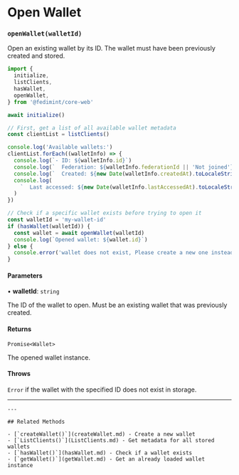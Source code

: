 # Open Wallet

### `openWallet(walletId)`

Open an existing wallet by its ID. The wallet must have been previously created and stored.

```ts twoslash
import {
  initialize,
  listClients,
  hasWallet,
  openWallet,
} from '@fedimint/core-web'

await initialize()

// First, get a list of all available wallet metadata
const clientList = listClients()

console.log('Available wallets:')
clientList.forEach((walletInfo) => {
  console.log(`- ID: ${walletInfo.id}`)
  console.log(`  Federation: ${walletInfo.federationId || 'Not joined'}`)
  console.log(`  Created: ${new Date(walletInfo.createdAt).toLocaleString()}`)
  console.log(
    `  Last accessed: ${new Date(walletInfo.lastAccessedAt).toLocaleString()}`,
  )
})

// Check if a specific wallet exists before trying to open it
const walletId = 'my-wallet-id'
if (hasWallet(walletId)) {
  const wallet = await openWallet(walletId)
  console.log(`Opened wallet: ${wallet.id}`)
} else {
  console.error('wallet does not exist, Please create a new one instead')
}
```

#### Parameters

• **walletId**: `string`

The ID of the wallet to open. Must be an existing wallet that was previously created.

#### Returns

`Promise<Wallet>`

The opened wallet instance.

#### Throws

`Error` if the wallet with the specified ID does not exist in storage.

---

```
---

## Related Methods

- [`createWallet()`](createWallet.md) - Create a new wallet
- [`ListClients()`](ListClients.md) - Get metadata for all stored wallets
- [`hasWallet()`](hasWallet.md) - Check if a wallet exists
- [`getWallet()`](getWallet.md) - Get an already loaded wallet instance
```

